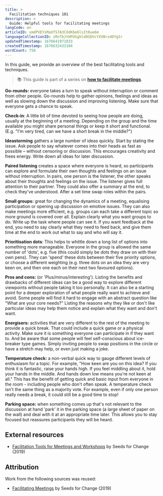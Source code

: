 ```yaml
---
title: >
  Facilitation techniques 101
description: >
  Guide: Helpful tools for facilitating meetings
langCode: en
articleID: vmdPVEYsMaXfS7A3COdKbe6lsIt0ue6m
languageCollectionID: zRnTbJtHPUSgbld0SDVcYXVBrx4DYgSr
updatedTimestamp: 1676641971033
createdTimestamp: 1676632433104
wordCount: 758
---
```


In this guide, we provide an overview of the best facilitating tools and techniques.

> 📚 This guide is part of a series on [**how to facilitate meetings**](/organising/facilitating/large-groups).

**Go-rounds:** everyone takes a turn to speak without interrupt­ion or comment from other people. Go-rounds help to gather opinions, feelings and ideas as well as slowing down the discussion and improving listening. Make sure that everyone gets a chance to speak.

**Check-in**: A little bit of time devoted to seeing how people are doing, usually at the begin­ning of a meeting. Depending on the group and the time avail­able you might share personal things or keep it short and functional. (E.g. "I'm very tired, can we have a short break in the middle?")

**Ideastorming** gathers a large number of ideas quickly. Start by stating the issue. Ask people to say whatever comes into their heads as fast as possible – without censoring or discus­sion. This encourages creativity and frees energy. Write down all ideas for later discussion.

**Paired listening** creates a space where everyone is heard, so participants can explore and formulate their own thoughts and feelings on an issue without interrup­tion. In pairs, one person is the listener, the other speaks about their thoughts and feelings on the issue. The listener gives full attention to their partner. They could also offer a summary at the end, to check they've understood. After a set time swap roles within the pairs.

**Small groups:** great for changing the dynamics of a meeting, equalising participation or opening up discussion on emotive issues. They can also make meet­ings more efficient, e.g. groups can each take a different topic so more ground is covered over all. Explain clearly what you want groups to do. Write up the task where people can see it. If you want feedback at the end, you need to say clearly what they need to feed back, and give them time at the end to work out what to say and who will say it.

**Prioritisation dots**: This helps to whittle down a long list of options into something more manageable. Everyone in the group is allowed the same number of 'dots', e.g. five (this could simply be dots they draw on with their own pens). They can 'spend' these dots between their five priority options, or choose a different weighting (e.g. three dots on an idea they are very keen on, and then one each on their next two favoured options).

**Pros and cons:** (or 'Plus/minus/interesting'). Listing the benefits and drawbacks of different ideas can be a good way to explore different viewpoints without people taking it too personally. It can also be a starting point for a deeper exploration of what people really want to achieve and avoid. Some people will find it hard to engage with an abstract question like "What are your core needs?" Listing the reasons why they like or don't like particular ideas may help them notice and explain what they want and don't want.

**Energisers:** activities that are very different to the rest of the meeting to provide a quick break. That could include a quick game or a physical activity. Make sure it is something everyone can participate in if they want to. And be aware that some people will feel self-conscious about ice-breaker type games. Simply inviting people to swap positions in the circle or have a stretch may help, or even just making a joke.

**Temperature check:** a non-verbal quick way to gauge different levels of enthusiasm for a topic. For example, "How keen are you on this idea? If you think it is fantastic, raise your hands high. If you feel middling about it, hold your hands in the middle. And hands down low means you're not keen at all." This has the benefit of getting quick and basic input from everyone in the room - including people who don't often speak. A temperature check isn't the same thing as a majority vote. For example, even if only one person really needs a break, it could still be a good time to stop!

**Parking space:** when something comes up that's not relevant to the discussion at hand 'park' it in the parking space (a large sheet of paper on the wall) and deal with it at an appropriate time later. This allows you to stay focused but reassures participants they will be heard.

## External resources

-   [Facilitation Tools for Meetings and Workshops](https://www.seedsforchange.org.uk/tools) by Seeds for Change (2019)
    

## Attribution

Work from the following sources was reused:

-   [Facilitating Meetings](https://www.seedsforchange.org.uk/facilitationmeeting?utm_source=activisthandbook.org) by Seeds for Change (2019)